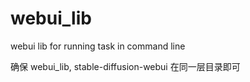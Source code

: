 # webui_lib
webui lib for running task in command line


确保 webui_lib, stable-diffusion-webui 在同一层目录即可

